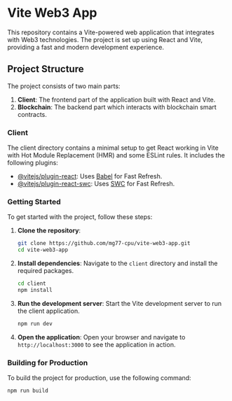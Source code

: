 # Vite Web3 App

This repository contains a Vite-powered web application that integrates with Web3 technologies. The project is set up using React and Vite, providing a fast and modern development experience.

## Project Structure

The project consists of two main parts:
1. **Client**: The frontend part of the application built with React and Vite.
2. **Blockchain**: The backend part which interacts with blockchain smart contracts.

### Client

The client directory contains a minimal setup to get React working in Vite with Hot Module Replacement (HMR) and some ESLint rules. It includes the following plugins:
- [@vitejs/plugin-react](https://github.com/vitejs/vite-plugin-react/blob/main/packages/plugin-react/README.md): Uses [Babel](https://babeljs.io/) for Fast Refresh.
- [@vitejs/plugin-react-swc](https://github.com/vitejs/vite-plugin-react-swc): Uses [SWC](https://swc.rs/) for Fast Refresh.

### Getting Started

To get started with the project, follow these steps:

1. **Clone the repository**:
    ```sh
    git clone https://github.com/mg77-cpu/vite-web3-app.git
    cd vite-web3-app
    ```

2. **Install dependencies**:
    Navigate to the `client` directory and install the required packages.
    ```sh
    cd client
    npm install
    ```

3. **Run the development server**:
    Start the Vite development server to run the client application.
    ```sh
    npm run dev
    ```

4. **Open the application**:
    Open your browser and navigate to `http://localhost:3000` to see the application in action.

### Building for Production

To build the project for production, use the following command:
```sh
npm run build